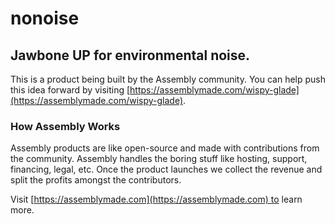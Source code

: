 # nonoise

## Jawbone UP for environmental noise.

This is a product being built by the Assembly community. You can help push this idea forward by visiting [https://assemblymade.com/wispy-glade](https://assemblymade.com/wispy-glade).

### How Assembly Works

Assembly products are like open-source and made with contributions from the community. Assembly handles the boring stuff like hosting, support, financing, legal, etc. Once the product launches we collect the revenue and split the profits amongst the contributors.

Visit [https://assemblymade.com](https://assemblymade.com) to learn more.
